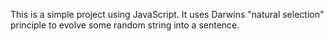 This is a simple project using JavaScript.
It uses Darwins "natural selection" principle to evolve some random string into a sentence.
